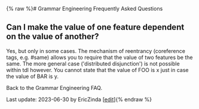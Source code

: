 {% raw %}# Grammar Engineering Frequently Asked Questions

## Can I make the value of one feature dependent on the value of another?

Yes, but only in some cases. The mechanism of reentrancy (coreference
tags, e.g. \#same) allows you to require that the value of two features
be the same. The more general case ('distributed disjunction') is not
possible within tdl however. You cannot state that the value of FOO is x
just in case the value of BAR is y.

Back to the Grammar Engineering FAQ.

Last update: 2023-06-30 by EricZinda [[edit](https://github.com/delph-in/docs/wiki/GeFaqDistributedDisjunction/_edit)]{% endraw %}